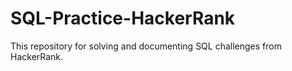 # SQL-Practice-HackerRank
This repository for solving and documenting SQL challenges from HackerRank.
